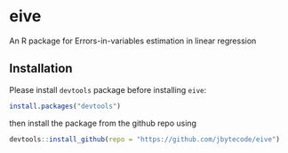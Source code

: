 # eive
An R package for Errors-in-variables estimation in linear regression

## Installation

Please install ```devtools``` package before installing ```eive```:

```R
install.packages("devtools")
```

then install the package from the github repo using

```R
devtools::install_github(repo = "https://github.com/jbytecode/eive") 
```

